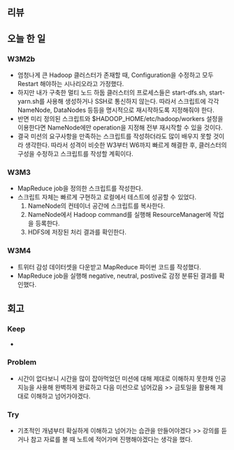 ## 리뷰
  
## 오늘 한 일

### W3M2b
- 엄청나게 큰 Hadoop 클러스터가 존재할 때, Configuration을 수정하고 모두 Restart 해야하는 시나리오라고 가정했다.
- 하지만 내가 구축한 멀티 노드 하둡 클러스터의 프로세스들은 start-dfs.sh, start-yarn.sh를 사용해 생성하거나 SSH로 통신하지 않는다. 따라서 스크립트에 각각 NameNode, DataNodes 등등을 명시적으로 재시작하도록 지정해줘야 한다.
- 반면 미리 정의된 스크립트와 $HADOOP_HOME/etc/hadoop/workers 설정을 이용한다면 NameNode에만 operation을 지정해 전부 재시작할 수 있을 것이다.
- 결국 미션의 요구사항을 만족하는 스크립트를 작성하더라도 많이 배우지 못할 것이라 생각한다. 따라서 성격이 비슷한 W3부터 W6까지 빠르게 해결한 후, 클러스터의 구성을 수정하고 스크립트를 작성할 계획이다.

### W3M3
- MapReduce job을 정의한 스크립트를 작성한다.
- 스크립트 자체는 빠르게 구현하고 로컬에서 테스트에 성공할 수 있었다.
	1. NameNode의 컨테이너 공간에 스크립트를 복사한다.
	2. NameNode에서 Hadoop command를 실행해 ResourceManager에 작업을 등록한다.
	3. HDFS에 저장된 처리 결과를 확인한다.

### W3M4
- 트위터 감성 데이터셋을 다운받고 MapReduce 파이썬 코드를 작성했다.
- MapReduce job을 실행해 negative, neutral, postive로 감정 분류된 결과를 확인했다.

## 회고
  
### Keep
- 

### Problem
- 시간이 없다보니 시간을 많이 잡아먹었던 미션에 대해 제대로 이해하지 못한채 인공지능을 사용해 완벽하게 완료하고 다음 미션으로 넘어갔음 >> 금토일을 활용해 제대로 이해하고 넘어가야겠다.

### Try
- 기초적인 개념부터 확실하게 이해하고 넘어가는 습관을 만들어야겠다 >> 강의를 듣거나 참고 자료를 볼 때 노트에 적어가며 진행해야겠다는 생각을 했다.

